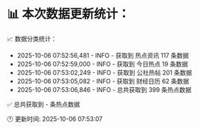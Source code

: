 📊 本次数据更新统计：
==========================

📈 数据分类统计：
- 2025-10-06 07:52:56,481 - INFO - 获取到 热点资讯 117 条数据
- 2025-10-06 07:52:59,000 - INFO - 获取到 今日热点 19 条数据
- 2025-10-06 07:53:02,249 - INFO - 获取到 公社热帖 201 条数据
- 2025-10-06 07:53:05,082 - INFO - 获取到 财经日历 62 条数据
- 2025-10-06 07:53:06,846 - INFO - 总共获取到 399 条热点数据

✅ 总共获取到 - 条热点数据

🕐 更新时间: 2025-10-06 07:53:07
